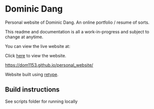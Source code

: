 # Dominic Dang

Personal website of Dominic Dang. An online portfolio / resume of sorts.

This readme and documentation is all a work-in-progress and subject to change at anytime.

You can view the live website at:

Click [here]() to view the website.

https://dom1153.github.io/personal_website/

Website built using [retype](https://retype.com/).

## Build instructions

See scripts folder for running locally
